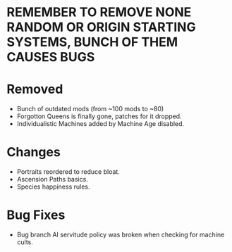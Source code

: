 # REMEMBER TO REMOVE NONE RANDOM OR ORIGIN STARTING SYSTEMS, BUNCH OF THEM CAUSES BUGS

# Removed
 * Bunch of outdated mods (from ~100 mods to ~80)
 * Forgotton Queens is finally gone, patches for it dropped. 
 * Individualistic Machines added by Machine Age disabled.

# Changes
 * Portraits reordered to reduce bloat.
 * Ascension Paths basics.
 * Species happiness rules.

# Bug Fixes
 * Bug branch AI servitude policy was broken when checking for machine cults.